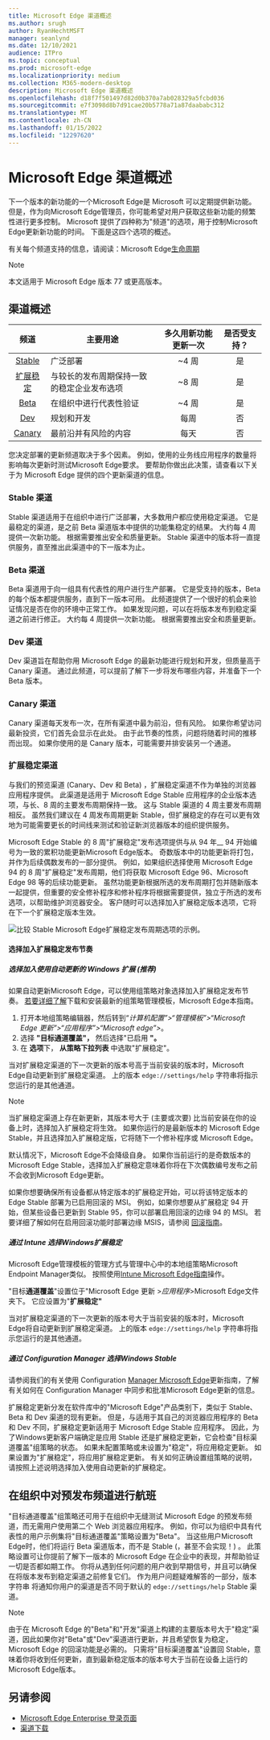 ```yaml
---
title: Microsoft Edge 渠道概述
ms.author: srugh
author: RyanHechtMSFT
manager: seanlynd
ms.date: 12/10/2021
audience: ITPro
ms.topic: conceptual
ms.prod: microsoft-edge
ms.localizationpriority: medium
ms.collection: M365-modern-desktop
description: Microsoft Edge 渠道概述
ms.openlocfilehash: d18f7f501497d82d0b370a7ab028329a5fcbd036
ms.sourcegitcommit: e7f3098d8b7d91cae20b5778a71a87daababc312
ms.translationtype: MT
ms.contentlocale: zh-CN
ms.lasthandoff: 01/15/2022
ms.locfileid: "12297620"
---
```

# <a name="overview-of-the-microsoft-edge-channels"></a>Microsoft Edge 渠道概述

下一个版本的新功能的一个Microsoft Edge是 Microsoft 可以定期提供新功能。 但是，作为向Microsoft Edge管理员，你可能希望对用户获取这些新功能的频繁性进行更多控制。 Microsoft 提供了四种称为"频道"的选项，用于控制Microsoft Edge更新新功能的时间。 下面是这四个选项的概述。

有关每个频道支持的信息，请阅读：Microsoft Edge[生命周期](/deployedge/microsoft-edge-support-lifecycle)
  
> [!NOTE]
> 本文适用于 Microsoft Edge 版本 77 或更高版本。

## <a name="channel-overview"></a>渠道概述

|频道|主要用途|多久用新功能更新一次|是否受支持？|
|:---:|---|:---:|:---:|
|[Stable](#stable-channel)|广泛部署|~4 周|是|
|[扩展稳定](#extended-stable-channel)|与较长的发布周期保持一致的稳定企业发布选项 |~8 周|是|
|[Beta](#beta-channel)|在组织中进行代表性验证|~4 周|是|
|[Dev](#dev-channel)|规划和开发|每周|否|
|[Canary](#canary-channel)|最前沿并有风险的内容|每天|否|

您决定部署的更新频道取决于多个因素。 例如，使用的业务线应用程序的数量将影响每次更新时测试Microsoft Edge要求。 要帮助你做出此决策，请查看以下关于为 Microsoft Edge 提供的四个更新渠道的信息。

### <a name="stable-channel"></a>Stable 渠道

Stable 渠道适用于在组织中进行广泛部署，大多数用户都应使用稳定渠道。 它是最稳定的渠道，是之前 Beta 渠道版本中提供的功能集稳定的结果。 大约每 4 周提供一次新功能。 根据需要推出安全和质量更新。 Stable 渠道中的版本将一直提供服务，直至推出此渠道中的下一版本为止。

### <a name="beta-channel"></a>Beta 渠道

Beta 渠道用于向一组具有代表性的用户进行生产部署。 它是受支持的版本，Beta 的每个版本都提供服务，直到下一版本可用。 此频道提供了一个很好的机会来验证情况是否在你的环境中正常工作。 如果发现问题，可以在将版本发布到稳定渠道之前进行修正。 大约每 4 周提供一次新功能。 根据需要推出安全和质量更新。

### <a name="dev-channel"></a>Dev 渠道

Dev 渠道旨在帮助你用 Microsoft Edge 的最新功能进行规划和开发，但质量高于 Canary 渠道。 通过此频道，可以提前了解下一步将发布哪些内容，并准备下一个 Beta 版本。

### <a name="canary-channel"></a>Canary 渠道

Canary 渠道每天发布一次，在所有渠道中最为前沿，但有风险。 如果你希望访问最新投资，它们首先会显示在此处。 由于此节奏的性质，问题将随着时间的推移而出现。 如果你使用的是 Canary 版本，可能需要并排安装另一个通道。

### <a name="extended-stable-channel"></a>扩展稳定渠道

与我们的预览渠道 (Canary、Dev 和 Beta) ，扩展稳定渠道不作为单独的浏览器应用程序提供。 此渠道是适用于 Microsoft Edge Stable 应用程序的企业版本选项，与长、8 周的主要发布周期保持一致。 这与 Stable 渠道的 4 周主要发布周期相反。 虽然我们建议在 4 周发布周期更新 Stable，但扩展稳定的存在可以更有效地为可能需要更长的时间线来测试和验证新浏览器版本的组织提供服务。

Microsoft Edge Stable 的 8 周"扩展稳定"发布选项提供与从 94 年__ 94 开始编号为一致的累积功能更新Microsoft Edge版本。 奇数版本中的功能更新将打包，并作为后续偶数发布的一部分提供。 例如，如果组织选择使用 Microsoft Edge 94 的 8 周"扩展稳定"发布周期，他们将获取 Microsoft Edge 96、Microsoft Edge 98 等的后续功能更新。 虽然功能更新根据所选的发布周期打包并随新版本一起提供，但重要的安全修补程序和修补程序将根据需要提供，独立于所选的发布选项，以帮助维护浏览器安全。 客户随时可以选择加入扩展稳定版本选项，它将在下一个扩展稳定版本生效。

![比较 Stable Microsoft Edge扩展稳定发布周期选项的示例。](./media/microsoft-edge-channels/extended-stable-explainer.png)

#### <a name="opting-in-to-the-extended-stable-release-cadence"></a>选择加入扩展稳定发布节奏

##### <a name="opting-in-to-extended-stable-on-windows-with-automatic-updates-recommended"></a>选择加入使用自动更新的 Windows 扩展 (推荐) 

如果自动更新Microsoft Edge，可以使用组策略对象选择加入扩展稳定发布节奏。 [若要详细了解](/DeployEdge/configure-microsoft-edge#1-download-and-install-the-microsoft-edge-administrative-template)下载和安装最新的组策略管理模板，Microsoft Edge本指南。

1. 打开本地组策略编辑器，然后转到“_计算机配置”>“管理模板”>“Microsoft Edge 更新”>“应用程序”>“Microsoft edge”>_。
2. 选择 **"目标通道覆盖"，** 然后选择"已启用 **"。**
3. 在 **选项**下， **从策略下拉列表** 中选取"扩展稳定"。

当对扩展稳定渠道的下一次更新的版本号高于当前安装的版本时，Microsoft Edge自动更新到扩展稳定渠道。 上的版本 `edge://settings/help` 字符串将指示您运行的是其他通道。

> [!NOTE]
> 当扩展稳定渠道上存在新更新，其版本号大于 (主要或次要) 比当前安装在你的设备上时，选择加入扩展稳定将生效。 如果你运行的是最新版本的 Microsoft Edge Stable，并且选择加入扩展稳定版，它将随下一个修补程序或 Microsoft Edge。
>
> 默认情况下，Microsoft Edge不会降级自身。 如果你当前运行的是奇数版本的 Microsoft Edge Stable，选择加入扩展稳定意味着你将在下次偶数编号发布之前不会收到Microsoft Edge更新。
>
> 如果你想要确保所有设备都从特定版本的扩展稳定开始，可以将该特定版本的 Edge Stable 部署为已启用回滚的 MSI。 例如，如果你想要从扩展稳定 94 开始，但某些设备已更新到 Stable 95，你可以部署启用回滚的边缘 94 的 MSI。 若要详细了解如何在启用回滚功能时部署边缘 MSIS，请参阅 [回滚指南](/DeployEdge/edge-learnmore-rollback)。

##### <a name="opting-in-to-extended-stable-on-windows-via-intune"></a>通过 Intune 选择Windows扩展稳定

Microsoft Edge管理模板的管理方式与管理中心中的本地组策略Microsoft Endpoint Manager类似。 按照使用[Intune Microsoft Edge指南](/mem/intune/configuration/administrative-templates-configure-edge)操作。 

"目标**通道覆盖**"设置位于"Microsoft Edge 更新 >_应用程序_>Microsoft Edge文件夹下。 它应设置为"**扩展稳定"** 

当对扩展稳定渠道的下一次更新的版本号大于当前安装的版本时，Microsoft Edge将自动更新到扩展稳定渠道。 上的版本 `edge://settings/help` 字符串将指示您运行的是其他通道。

##### <a name="opting-in-to-extended-stable-on-windows-via-configuration-manager"></a>通过 Configuration Manager 选择Windows Stable

请参阅我们的有关使用 Configuration [Manager Microsoft Edge](/mem/configmgr/apps/deploy-use/deploy-edge#update-microsoft-edge)更新指南，了解有关如何在 Configuration Manager 中同步和批准Microsoft Edge更新的信息。

扩展稳定更新分发在软件库中的"Microsoft Edge"产品类别下，类似于 Stable、Beta 和 Dev 渠道的现有更新。 但是，与适用于其自己的浏览器应用程序的 Beta 和 Dev 不同，扩展稳定更新适用于 Microsoft Edge Stable 应用程序。 因此，为了Windows更新客户端确定是应用 Stable 还是扩展稳定更新，它会检查"目标渠道覆盖"组策略的状态。 如果未配置策略或未设置为"稳定"，将应用稳定更新。 如果设置为"扩展稳定"，将应用扩展稳定更新。 有关如何正确设置组策略的说明，请按照上述说明选择加入使用自动更新的扩展稳定。 

## <a name="flighting-pre-release-channels-in-your-organization"></a>在组织中对预发布频道进行航班

"目标通道覆盖"组策略还可用于在组织中无缝测试 Microsoft Edge 的预发布频道，而无需用户使用第二个 Web 浏览器应用程序。 例如，你可以为组织中具有代表性的用户示例集将"目标通道覆盖"策略设置为"Beta"。 当这些用户Microsoft Edge时，他们将运行 Beta 渠道版本，而不是 Stable (，甚至不会实现！) 。 此策略设置可让你提前了解下一版本的 Microsoft Edge 在企业中的表现，并帮助验证一切是否都如期工作。 你将从遇到任何问题的用户收到早期信号，并且可以确保在将版本发布到稳定渠道之前修复它们。 作为用户问题疑难解答的一部分，版本字符串 将通知你用户的渠道是否不同于默认的 `edge://settings/help` Stable 渠道。

> [!NOTE]
> 由于在 Microsoft Edge 的"Beta"和"开发"渠道上构建的主要版本号大于"稳定"渠道，因此如果你对"Beta"或"Dev"渠道进行更新，并且希望恢复为稳定，Microsoft Edge 的回滚功能是必需的。 [](/DeployEdge/edge-learnmore-rollback) 只需将"目标渠道覆盖"设置回 Stable，意味着你将收到任何更新，直到最新稳定版本的版本号大于当前在设备上运行的 Microsoft Edge版本。

## <a name="see-also"></a>另请参阅

- [Microsoft Edge Enterprise 登录页面](https://aka.ms/EdgeEnterprise)
- [渠道下载](https://aka.ms/EdgeEnterprise)

